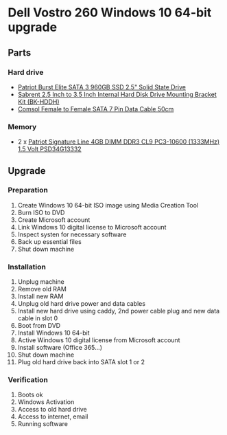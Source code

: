 # Dell Vostro 260 Windows 10 64-bit upgrade

## Parts

### Hard drive
- [Patriot Burst Elite SATA 3 960GB SSD 2.5" Solid State Drive](https://www.amazon.com.au/gp/product/B08LKNLF7K/ref=ppx_yo_dt_b_asin_title_o00_s01?ie=UTF8&psc=1)
- [Sabrent 2.5 Inch to 3.5 Inch Internal Hard Disk Drive Mounting Bracket Kit (BK-HDDH)](https://www.amazon.com.au/gp/product/B00G57BN1M/ref=ppx_yo_dt_b_asin_title_o00_s00?ie=UTF8&psc=1)
- [Comsol Female to Female SATA 7 Pin Data Cable 50cm](https://www.officeworks.com.au/shop/officeworks/p/comsol-female-to-female-sata-7-pin-data-cable-50cm-cosdc050)

### Memory
- 2 x [Patriot Signature Line 4GB DIMM DDR3 CL9 PC3-10600 (1333MHz) 1.5 Volt PSD34G13332](https://www.amazon.com.au/gp/product/B003GSLDJ0/ref=ppx_yo_dt_b_asin_title_o00_s00?ie=UTF8&psc=1)

## Upgrade

### Preparation

1. Create Windows 10 64-bit ISO image using Media Creation Tool
2. Burn ISO to DVD
3. Create Microsoft account
4. Link Windows 10 digital license to Microsoft account
5. Inspect systen for necessary software
6. Back up essential files
7. Shut down machine

### Installation

1. Unplug machine
2. Remove old RAM
3. Install new RAM
4. Unplug old hard drive power and data cables
5. Install new hard drive using caddy, 2nd power cable plug and new data cable in slot 0
6. Boot from DVD
7. Install Windows 10 64-bit
8. Active Windows 10 digital license from Microsoft account
9. Install software (Office 365...)
10. Shut down machine
11. Plug old hard drive back into SATA slot 1 or 2

### Verification

1. Boots ok
2. Windows Activation
3. Access to old hard drive
4. Access to internet, email
5. Running software
